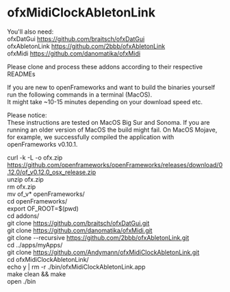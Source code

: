 # ofxMidiClockAbletonLink

You'll also need:<br>
ofxDatGui       https://github.com/braitsch/ofxDatGui<br>
ofxAbletonLink  https://github.com/2bbb/ofxAbletonLink<br>
ofxMidi         https://github.com/danomatika/ofxMidi<br>

Please clone and process these addons according to their respective READMEs  
  
   
   
     
If you are new to openFrameworks and want to build the binaries yourself run the following commands in a terminal (MacOS).  
It might take ~10-15 minutes depending on your download speed etc.  
  
Please notice:  
These instructions are tested on MacOS Big Sur and Sonoma. If you are running an older version of MacOS the build might fail. On MacOS Mojave, for example, we successfully compiled the application with openFrameworks v0.10.1.  

  
curl -k -L -o ofx.zip https://github.com/openframeworks/openFrameworks/releases/download/0.12.0/of_v0.12.0_osx_release.zip   
unzip ofx.zip  
rm ofx.zip   
mv of_v* openFrameworks/   
cd openFrameworks/   
export OF_ROOT=$(pwd)   
cd addons/   
git clone https://github.com/braitsch/ofxDatGui.git   
git clone https://github.com/danomatika/ofxMidi.git   
git clone --recursive https://github.com/2bbb/ofxAbletonLink.git   
cd ../apps/myApps/   
git clone https://github.com/Andymann/ofxMidiClockAbletonLink.git   
cd ofxMidiClockAbletonLink/   
echo y | rm -r ./bin/ofxMidiClockAbletonLink.app   
make clean && make  
open ./bin    
